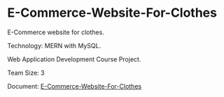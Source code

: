 # E-Commerce-Website-For-Clothes

E-Commerce website for clothes.

Technology: MERN with MySQL.

Web Application Development Course Project.

Team Size: 3

Document: 
[E-Commerce-Website-For-Clothes](https://docs.google.com/document/d/e/2PACX-1vSPI7O7H2tBjKk-ZbXVlQ7hzjiW1JZlgziBh7SD98_zgbm4O0rMIThwcRHbFyCkungIsckZBaMFmBML/pub)
